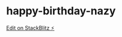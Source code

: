# happy-birthday-nazy

[Edit on StackBlitz ⚡️](https://stackblitz.com/edit/happy-birthday-swathi-bmuu5z)